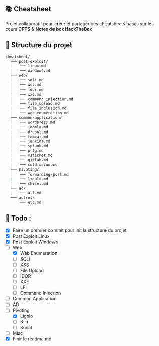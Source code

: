 ## 📚 Cheatsheet

Projet collaboratif pour créer et partager des cheatsheets basés sur les cours **CPTS** & **Notes de box HackTheBox**

## 📂 Structure du projet

```bash
cheatsheet/
  ├── post-exploit/
  │   ├── linux.md
  │   └── windows.md
  ├── web/
  │   ├── sqli.md
  │   ├── xss.md
  │   ├── idor.md
  │   ├── xxe.md
  │   ├── command_injection.md
  │   ├── file_upload.md
  │   ├── file_inclusion.md
  │   └── web_enumeration.md
  ├── common-application/
  │   ├── wordpress.md
  │   ├── joomla.md
  │   ├── drupal.md
  │   ├── tomcat.md
  │   ├── jenkins.md
  │   ├── splunk.md
  │   ├── prtg.md
  │   ├── osticket.md
  │   ├── gitlab.md
  │   └── coldfusion.md
  ├── pivoting/
  │   ├── forwarding-port.md
  |   ├── ligolo.md
  │   └── chisel.md
  ├── ad/
  │   └── all.md
  └── autres/
      └── etc.md
```

## 📝 Todo : 
- [x] Faire un premier commit pour init la structure du projet
- [x] Post Exploit Linux
- [x] Post Exploit Windows
- [ ] Web
  - [x] Web Enumeration
  - [ ] SQLi
  - [ ] XSS
  - [ ] File Upload
  - [ ] IDOR
  - [ ] XXE
  - [ ] LFI
  - [ ] Command Injection
- [ ] Common Application
- [ ] AD
- [ ] Pivoting
  - [x] Ligolo
  - [ ] Ssh
  - [ ] Socat
- [ ] Misc
- [x] Finir le readme.md